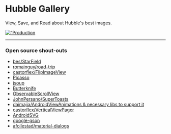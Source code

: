 # Hubble Gallery
 View, Save, and Read about Hubble's best images.

 <a href="https://play.google.com/store/apps/details?id=com.derek_s.hubble_gallery">
  <img alt=“Production app on Google Play”
       src="https://developer.android.com/images/brand/en_generic_rgb_wo_45.png" />
</a>

----

### Open source shout-outs

 - [bes/StarField](https://github.com/bes/StarField)
 - [romainguy/road-trip](https://github.com/romainguy/road-trip)
 - [castorflex/FlipImageView](https://github.com/castorflex/FlipImageView)
 - [Picasso](http://square.github.io/picasso/)
 - [jsoup](http://jsoup.org/)
 - [Butterknife](http://jakewharton.github.io/butterknife/)
 - [ObservableScrollView](https://github.com/ksoichiro/Android-ObservableScrollView)
 - [JohnPersano/SuperToasts](https://github.com/JohnPersano/SuperToasts)
 - [daimajia/AndroidViewAnimations & necessary libs to support it](https://github.com/daimajia/AndroidViewAnimations)
 - [castorflex/VerticalViewPager](https://github.com/castorflex/VerticalViewPager)
 - [AndroidSVG](https://code.google.com/p/androidsvg/)
 - [google-gson](https://code.google.com/p/google-gson/)
 - [afollestad/material-dialogs](https://github.com/afollestad/material-dialogs)
